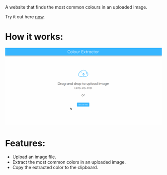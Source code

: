 A website that finds the most common colours in an uploaded image.

Try it out here [now](https://afternoon-caverns-26886.herokuapp.com/).

# How it works:
![](demo/solution_demo.gif)

# Features:
- Upload an image file.
- Extract the most common colors in an uploaded image.
- Copy the extracted color to the clipboard.
